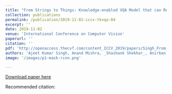 ```yaml
---
title: "From Strings to Things: Knowledge-enabled VQA Model that can Read and Reason"
collection: publications
permalink: /publication/2019-11-02-iccv-tkvqa-04
excerpt: ''
date: 2019-11-02
venue: 'International Conference on Computer Vision'
paperurl: ''
citation: ''
pdf: 'http://openaccess.thecvf.com/content_ICCV_2019/papers/Singh_From_Strings_to_Things_Knowledge-Enabled_VQA_Model_That_Can_Read_ICCV_2019_paper.pdf'
authors: 'Ajeet Kumar Singh, Anand Mishra, _Shashank Shekhar_, Anirban Chakraborty'
image: '/images/p1-mask-rcnn.png' 

---
```


[Download paper here](http://openaccess.thecvf.com/content_ICCV_2019/papers/Singh_From_Strings_to_Things_Knowledge-Enabled_VQA_Model_That_Can_Read_ICCV_2019_paper.pdf)

Recommended citation: 